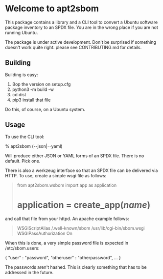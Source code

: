 # Welcome to apt2sbom

This package contains a library and a CLI tool to convert a Ubuntu
software package inventory to an SPDX file.  You are in the wrong
place if you are not running Ubuntu.

The package is under active development.  Don't be surprised if
something doesn't work quite right.  please see CONTRIBUTING.md for
details.

## Building

Building is easy:

1. Bop the version on setup.cfg
2. python3 -m build -w
3. cd dist
4. pip3 install that file

Do this, of course, on a Ubuntu system.

## Usage

To use the CLI tool:

% apt2sbom (--json|--yaml)

Will produce either JSON or YAML forms of an SPDX file. There is no
default.  Pick one.

There is also a werkzeug interface so that an SPDX file can be
delivered via HTTP.  To use, create a simple wsgi file as follows:

> from apt2sbom.wsbom import app as application
>
> # application = create_app(_name_)

and call that file from your httpd. An apache example follows:

 > WSGIScriptAlias /.well-known/sbom /usr/lib/cgi-bin/sbom.wsgi
 > WSGIPassAuthorization On

When this is done, a very simple password file is expected in
/etc/sbom.users:

{
  "user" : "password",
  "otheruser" : "otherpassword",
  ...
}

The passwords aren't hashed.  This is clearly something that has to
be addressed in the future.

